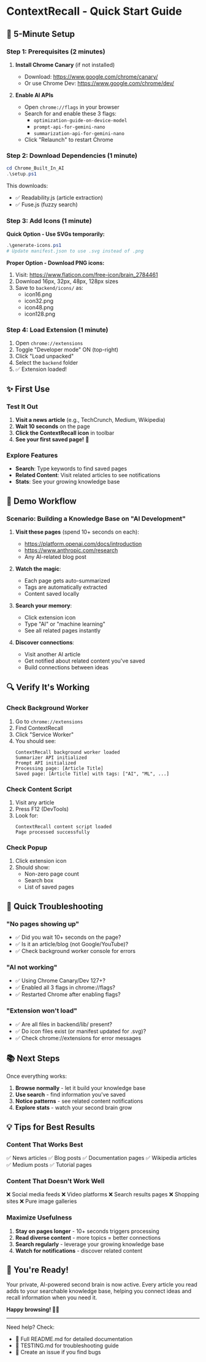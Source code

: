 # ContextRecall - Quick Start Guide

## 🚀 5-Minute Setup

### Step 1: Prerequisites (2 minutes)
1. **Install Chrome Canary** (if not installed)
   - Download: https://www.google.com/chrome/canary/
   - Or use Chrome Dev: https://www.google.com/chrome/dev/

2. **Enable AI APIs**
   - Open `chrome://flags` in your browser
   - Search for and enable these 3 flags:
     - `optimization-guide-on-device-model`
     - `prompt-api-for-gemini-nano`
     - `summarization-api-for-gemini-nano`
   - Click "Relaunch" to restart Chrome

### Step 2: Download Dependencies (1 minute)
```powershell
cd Chrome_Built_In_AI
.\setup.ps1
```

This downloads:
- ✅ Readability.js (article extraction)
- ✅ Fuse.js (fuzzy search)

### Step 3: Add Icons (1 minute)

**Quick Option - Use SVGs temporarily:**
```powershell
.\generate-icons.ps1
# Update manifest.json to use .svg instead of .png
```

**Proper Option - Download PNG icons:**
1. Visit: https://www.flaticon.com/free-icon/brain_2784461
2. Download 16px, 32px, 48px, 128px sizes
3. Save to `backend/icons/` as:
   - icon16.png
   - icon32.png
   - icon48.png
   - icon128.png

### Step 4: Load Extension (1 minute)
1. Open `chrome://extensions`
2. Toggle "Developer mode" ON (top-right)
3. Click "Load unpacked"
4. Select the `backend` folder
5. ✅ Extension loaded!

## ✨ First Use

### Test It Out
1. **Visit a news article** (e.g., TechCrunch, Medium, Wikipedia)
2. **Wait 10 seconds** on the page
3. **Click the ContextRecall icon** in toolbar
4. **See your first saved page!** 🎉

### Explore Features
- **Search**: Type keywords to find saved pages
- **Related Content**: Visit related articles to see notifications
- **Stats**: See your growing knowledge base

## 🎯 Demo Workflow

### Scenario: Building a Knowledge Base on "AI Development"

1. **Visit these pages** (spend 10+ seconds on each):
   - https://platform.openai.com/docs/introduction
   - https://www.anthropic.com/research
   - Any AI-related blog post

2. **Watch the magic**:
   - Each page gets auto-summarized
   - Tags are automatically extracted
   - Content saved locally

3. **Search your memory**:
   - Click extension icon
   - Type "AI" or "machine learning"
   - See all related pages instantly

4. **Discover connections**:
   - Visit another AI article
   - Get notified about related content you've saved
   - Build connections between ideas

## 🔍 Verify It's Working

### Check Background Worker
1. Go to `chrome://extensions`
2. Find ContextRecall
3. Click "Service Worker"
4. You should see:
   ```
   ContextRecall background worker loaded
   Summarizer API initialized
   Prompt API initialized
   Processing page: [Article Title]
   Saved page: [Article Title] with tags: ["AI", "ML", ...]
   ```

### Check Content Script
1. Visit any article
2. Press F12 (DevTools)
3. Look for:
   ```
   ContextRecall content script loaded
   Page processed successfully
   ```

### Check Popup
1. Click extension icon
2. Should show:
   - Non-zero page count
   - Search box
   - List of saved pages

## 🐛 Quick Troubleshooting

### "No pages showing up"
- ✅ Did you wait 10+ seconds on the page?
- ✅ Is it an article/blog (not Google/YouTube)?
- ✅ Check background worker console for errors

### "AI not working"
- ✅ Using Chrome Canary/Dev 127+?
- ✅ Enabled all 3 flags in chrome://flags?
- ✅ Restarted Chrome after enabling flags?

### "Extension won't load"
- ✅ Are all files in backend/lib/ present?
- ✅ Do icon files exist (or manifest updated for .svg)?
- ✅ Check chrome://extensions for error messages

## 📚 Next Steps

Once everything works:
1. **Browse normally** - let it build your knowledge base
2. **Use search** - find information you've saved
3. **Notice patterns** - see related content notifications
4. **Explore stats** - watch your second brain grow

## 💡 Tips for Best Results

### Content That Works Best
✅ News articles
✅ Blog posts
✅ Documentation pages
✅ Wikipedia articles
✅ Medium posts
✅ Tutorial pages

### Content That Doesn't Work Well
❌ Social media feeds
❌ Video platforms
❌ Search results pages
❌ Shopping sites
❌ Pure image galleries

### Maximize Usefulness
1. **Stay on pages longer** - 10+ seconds triggers processing
2. **Read diverse content** - more topics = better connections
3. **Search regularly** - leverage your growing knowledge base
4. **Watch for notifications** - discover related content

## 🎉 You're Ready!

Your private, AI-powered second brain is now active. Every article you read adds to your searchable knowledge base, helping you connect ideas and recall information when you need it.

**Happy browsing! 🧠✨**

---

Need help? Check:
- 📖 Full README.md for detailed documentation
- 🧪 TESTING.md for troubleshooting guide
- 💬 Create an issue if you find bugs

